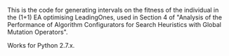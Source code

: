 This is the code for generating intervals on the fitness of the individual in the (1+1) EA optimising LeadingOnes, used in Section 4 of "Analysis of the Performance of Algorithm Configurators for Search Heuristics with Global Mutation Operators".

Works for Python 2.7.x.
